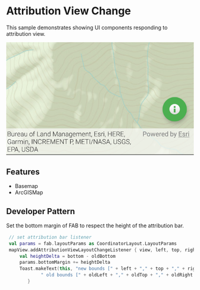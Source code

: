 # Attribution View Change
This sample demonstrates showing UI components responding to attribution view.

![Attribution View Change App](attribution-view-change.png)

## Features
* Basemap
* ArcGISMap

## Developer Pattern
Set the bottom margin of FAB to respect the height of the attribution bar.

```kotlin
 // set attribution bar listener
 val params = fab.layoutParams as CoordinatorLayout.LayoutParams
 mapView.addAttributionViewLayoutChangeListener { view, left, top, right, bottom, oldLeft, oldTop, oldRight, oldBottom ->
     val heightDelta = bottom - oldBottom
     params.bottomMargin += heightDelta
     Toast.makeText(this, "new bounds [" + left + "," + top + "," + right + "," + bottom + "]" +
             " old bounds [" + oldLeft + "," + oldTop + "," + oldRight + "," + oldBottom + "]", Toast.LENGTH_SHORT).show()
        }
```
